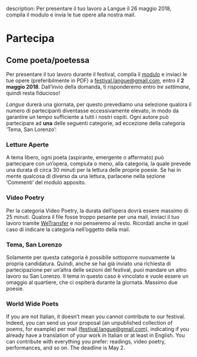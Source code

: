 description: Per presentare il tuo lavoro a Langue il 26 maggio 2018, compila il modulo e invia le tue opere alla nostra mail.

<h1 class="main-title">Partecipa</h1>

<h2 id="come-poeta-poetessa">Come poeta/poetessa</h2>

Per presentare il tuo lavoro durante il festival, compila il <a target="_blank" href="download/modulo_partecipanti.docx">modulo</a> e inviaci le tue opere (preferibilmente in PDF) a <festival.langue@gmail.com>, entro il **2 maggio 2018**.
Dall’invio della domanda, ti risponderemo entro *tre settimane*, quindi resta fiducioso!

*Langue* durerà una giornata, per questo prevediamo una selezione qualora il numero di partecipanti diventasse eccessivamente elevato, in modo da garantire un tempo sufficiente a tutti i nostri ospiti. Ogni autore può partecipare ad **una** delle seguenti categorie, ad eccezione della categoria ‘Tema, San Lorenzo’:

### Letture Aperte
A tema libero, ogni poeta (aspirante, emergente o affermato) può partecipare con un’opera, compiuta o meno, alla categoria, la quale prevede una durata di circa 30 minuti per la lettura delle proprie poesie. Se hai in mente qualcosa di diverso da una lettura, parlacene nella sezione ‘Commenti’ del modulo apposito.

### Video Poetry
Per la categoria Video Poetry, la durata dell’opera dovrà essere massimo di 25 minuti. Qualora il file fosse troppo pesante per una mail, inviaci il tuo lavoro tramite <a target="_blank" href="https://wetransfer.com">WeTransfer</a> e noi penseremo al resto. Ricordati anche in quel caso di indicare la categoria nell’oggetto della mail.

### Tema, San Lorenzo
Solamente per questa categoria è possibile sottoporre nuovamente la propria candidatura. Quindi, anche se hai già inviato una richiesta di partecipazione per un’altra delle sezioni del festival, puoi mandare un altro lavoro su San Lorenzo. Il tema in questo caso è vincolato e vuole essere un omaggio al quartiere, che ci ospiterà durante la giornata. Massimo due poesie.

### World Wide Poets
If you are not Italian, it doesn’t mean you cannot contribute to our festival. Indeed, you can send us your proposal (an unpublished collection of poems, for example) per mail (<festival.langue@gmail.com>), indicating if you already have a translation of your work in Italian or at least in English. You can contribute with everything you prefer: readings, video poetry, performances, and so on. The deadline is May 2.

